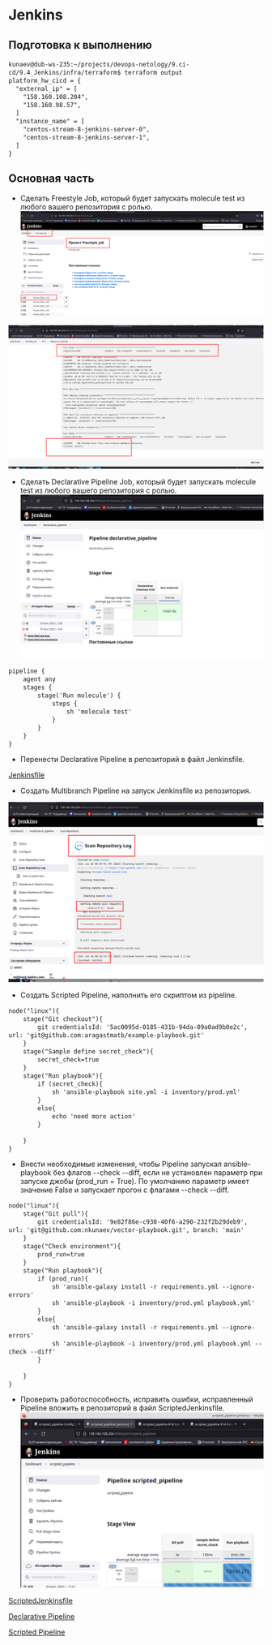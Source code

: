 # Jenkins

## Подготовка к выполнению
```ignorelang
kunaev@dub-ws-235:~/projects/devops-netology/9.ci-cd/9.4_Jenkins/infra/terraform$ terraform output
platform_hw_cicd = {
  "external_ip" = [
    "158.160.108.204",
    "158.160.98.57",
  ]
  "instance_name" = [
    "centos-stream-8-jenkins-server-0",
    "centos-stream-8-jenkins-server-1",
  ]
}
```
## Основная часть

* Сделать Freestyle Job, который будет запускать molecule test из любого вашего репозитория с ролью.
![img.png](img/img.png)

![img_1.png](img/img_1.png)

* Сделать Declarative Pipeline Job, который будет запускать molecule test из любого вашего репозитория с ролью.
![img_2.png](img/img_2.png)

```ignorelang
pipeline {
    agent any
    stages {
        stage('Run molecule') {
            steps {
                sh 'molecule test'
            }
        }
    }
}
```
* Перенести Declarative Pipeline в репозиторий в файл Jenkinsfile.

[Jenkinsfile](https://github.com/nkunaev/hello-world-role/blob/main/Jenkinsfile)

*  Создать Multibranch Pipeline на запуск Jenkinsfile из репозитория.

![img_3.png](img/img_3.png)

* Создать Scripted Pipeline, наполнить его скриптом из pipeline.
```ignorelang
node("linux"){
    stage("Git checkout"){
        git credentialsId: '5ac0095d-0185-431b-94da-09a0ad9b0e2c', url: 'git@github.com:aragastmatb/example-playbook.git'
    }
    stage("Sample define secret_check"){
        secret_check=true
    }
    stage("Run playbook"){
        if (secret_check){
            sh 'ansible-playbook site.yml -i inventory/prod.yml'
        }
        else{
            echo 'need more action'
        }
        
    }
}
```

* Внести необходимые изменения, чтобы Pipeline запускал ansible-playbook без флагов --check --diff, если не установлен параметр при запуске джобы (prod_run = True). По умолчанию параметр имеет значение False и запускает прогон с флагами --check --diff.
```ignorelang
node("linux"){
    stage("Git pull"){
        git credentialsId: '9e82f86e-c930-40f6-a290-232f2b29deb9', url: 'git@github.com:nkunaev/vector-playbook.git', branch: 'main'
    }
    stage("Check environment"){
        prod_run=true
    }
    stage("Run playbook"){
        if (prod_run){
            sh 'ansible-galaxy install -r requirements.yml --ignore-errors'
            sh 'ansible-playbook -i inventory/prod.yml playbook.yml'
        }
        else{
            sh 'ansible-galaxy install -r requirements.yml --ignore-errors'
            sh 'ansible-playbook -i inventory/prod.yml playbook.yml --check --diff'
        }
        
    }
}
```
* Проверить работоспособность, исправить ошибки, исправленный Pipeline вложить в репозиторий в файл ScriptedJenkinsfile.
![img.png](img.png)

[ScriptedJenkinsfile](ScriptedJenkinsfile)  

[Declarative Pipeline](DeclarativePipeline)

[Scripted Pipeline](ScriptedPipeline)

